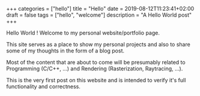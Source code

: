 +++
categories = ["hello"]
title = "Hello"
date = 2019-08-12T11:23:41+02:00
draft = false
tags = ["hello", "welcome"]
description = "A Hello World post"
+++

Hello World ! Welcome to my personal website/portfolio page. 

This site serves as a place to show my personal projects and also to share some of my thoughts in the form of a blog post.

Most of the content that are about to come will be presumably related to Programming (C/C++, ...) 
and Rendering (Rasterization, Raytracing, ...). 



This is the very first post on this website and is intended to verify it's full functionality and correctness.